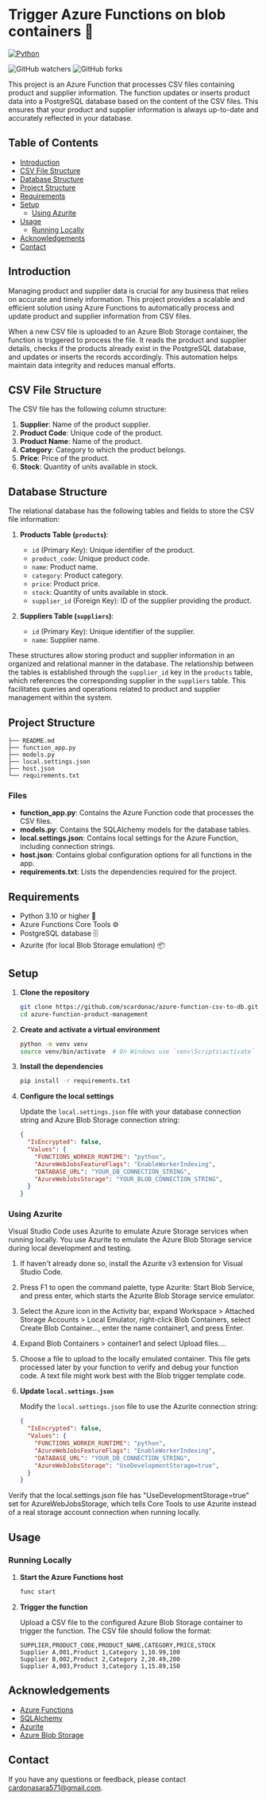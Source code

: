 # Trigger Azure Functions on blob containers 🚀

[![Python](https://img.shields.io/badge/Python-3.11%2B-blue)](https://www.python.org/)

![GitHub watchers](https://img.shields.io/github/watchers/scardonac/azure-function-csv-to-db)
![GitHub forks](https://img.shields.io/github/forks/scardonac/azure-function-csv-to-db)


This project is an Azure Function that processes CSV files containing product and supplier information. The function updates or inserts product data into a PostgreSQL database based on the content of the CSV files. This ensures that your product and supplier information is always up-to-date and accurately reflected in your database.

## Table of Contents
- [Introduction](#introduction)
- [CSV File Structure](#csv-file-structure)
- [Database Structure](#database-structure)
- [Project Structure](#project-structure)
- [Requirements](#requirements)
- [Setup](#setup)
  - [Using Azurite](#using-azurite)
- [Usage](#usage)
  - [Running Locally](#running-locally)
- [Acknowledgements](#acknowledgements)
- [Contact](#contact)

## Introduction

Managing product and supplier data is crucial for any business that relies on accurate and timely information. This project provides a scalable and efficient solution using Azure Functions to automatically process and update product and supplier information from CSV files. 

When a new CSV file is uploaded to an Azure Blob Storage container, the function is triggered to process the file. It reads the product and supplier details, checks if the products already exist in the PostgreSQL database, and updates or inserts the records accordingly. This automation helps maintain data integrity and reduces manual efforts.

## CSV File Structure
The CSV file has the following column structure:

1. **Supplier**: Name of the product supplier.
2. **Product Code**: Unique code of the product.
3. **Product Name**: Name of the product.
4. **Category**: Category to which the product belongs.
5. **Price**: Price of the product.
6. **Stock**: Quantity of units available in stock.

## Database Structure
The relational database has the following tables and fields to store the CSV file information:

1. **Products Table (`products`)**:
   - `id` (Primary Key): Unique identifier of the product.
   - `product_code`: Unique product code.
   - `name`: Product name.
   - `category`: Product category.
   - `price`: Product price.
   - `stock`: Quantity of units available in stock.
   - `supplier_id` (Foreign Key): ID of the supplier providing the product.

2. **Suppliers Table (`suppliers`)**:
   - `id` (Primary Key): Unique identifier of the supplier.
   - `name`: Supplier name.

These structures allow storing product and supplier information in an organized and relational manner in the database. The relationship between the tables is established through the `supplier_id` key in the `products` table, which references the corresponding supplier in the `suppliers` table. This facilitates queries and operations related to product and supplier management within the system.

## Project Structure
```
├── README.md
├── function_app.py
├── models.py
├── local.settings.json
├── host.json
└── requirements.txt
```

### Files

- **function_app.py**: Contains the Azure Function code that processes the CSV files.
- **models.py**: Contains the SQLAlchemy models for the database tables.
- **local.settings.json**: Contains local settings for the Azure Function, including connection strings.
- **host.json**: Contains global configuration options for all functions in the app.
- **requirements.txt**: Lists the dependencies required for the project.

## Requirements

- Python 3.10 or higher 🐍
- Azure Functions Core Tools ⚙️
- PostgreSQL database 🗄️
- Azurite (for local Blob Storage emulation) 📦

## Setup

1. **Clone the repository**

    ```sh
    git clone https://github.com/scardonac/azure-function-csv-to-db.git
    cd azure-function-product-management
    ```

2. **Create and activate a virtual environment**

    ```sh
    python -m venv venv
    source venv/bin/activate  # On Windows use `venv\Scripts\activate`
    ```

3. **Install the dependencies**

    ```sh
    pip install -r requirements.txt
    ```

4. **Configure the local settings**

    Update the `local.settings.json` file with your database connection string and Azure Blob Storage connection string:

    ```json
    {
      "IsEncrypted": false,
      "Values": {
        "FUNCTIONS_WORKER_RUNTIME": "python",
        "AzureWebJobsFeatureFlags": "EnableWorkerIndexing",
        "DATABASE_URL": "YOUR_DB_CONNECTION_STRING",
        "AzureWebJobsStorage": "YOUR_BLOB_CONNECTION_STRING",
      }
    }
    ```

### Using Azurite

Visual Studio Code uses Azurite to emulate Azure Storage services when running locally. You use Azurite to emulate the Azure Blob Storage service during local development and testing.

1. If haven't already done so, install the Azurite v3 extension for Visual Studio Code.

2. Press F1 to open the command palette, type Azurite: Start Blob Service, and press enter, which starts the Azurite Blob Storage service emulator.

3. Select the Azure icon in the Activity bar, expand Workspace > Attached Storage Accounts > Local Emulator, right-click Blob Containers, select Create Blob Container..., enter the name container1, and press Enter.
  
4. Expand Blob Containers > container1 and select Upload files....

5. Choose a file to upload to the locally emulated container. This file gets processed later by your function to verify and debug your function code. A text file might work best with the Blob trigger template code.

3. **Update `local.settings.json`**

    Modify the `local.settings.json` file to use the Azurite connection string:

    ```json
    {
      "IsEncrypted": false,
      "Values": {
        "FUNCTIONS_WORKER_RUNTIME": "python",
        "AzureWebJobsFeatureFlags": "EnableWorkerIndexing",
        "DATABASE_URL": "YOUR_DB_CONNECTION_STRING",
        "AzureWebJobsStorage": "UseDevelopmentStorage=true",
      }
    }
    ```
Verify that the local.settings.json file has "UseDevelopmentStorage=true" set for AzureWebJobsStorage, which tells Core Tools to use Azurite instead of a real storage account connection when running locally.
## Usage

### Running Locally

1. **Start the Azure Functions host**

    ```sh
    func start
    ```

2. **Trigger the function**

    Upload a CSV file to the configured Azure Blob Storage container to trigger the function. The CSV file should follow the format:

    ```csv
    SUPPLIER,PRODUCT_CODE,PRODUCT_NAME,CATEGORY,PRICE,STOCK
    Supplier A,001,Product 1,Category 1,10.99,100
    Supplier B,002,Product 2,Category 2,20.49,200
    Supplier A,003,Product 3,Category 1,15.89,150
    ```

## Acknowledgements

- [Azure Functions](https://docs.microsoft.com/en-us/azure/azure-functions/)
- [SQLAlchemy](https://www.sqlalchemy.org/)
- [Azurite](https://docs.microsoft.com/en-us/azure/storage/common/storage-use-azurite)
- [Azure Blob Storage](https://docs.microsoft.com/en-us/azure/storage/blobs/)

## Contact

If you have any questions or feedback, please contact [cardonasara571@gmail.com](mailto:cardonasara571@gmail.com).
